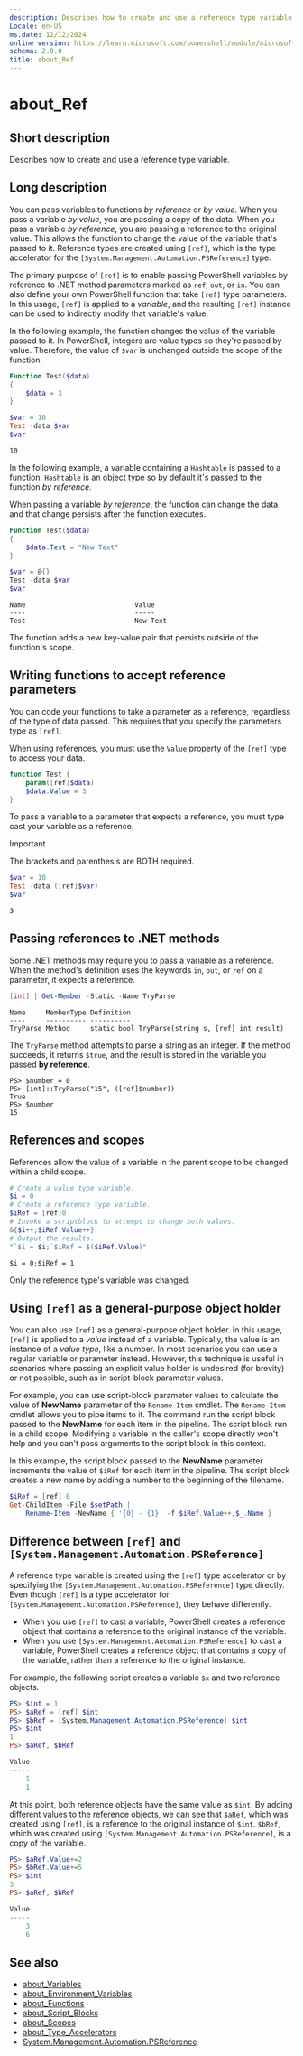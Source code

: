 ```yaml
---
description: Describes how to create and use a reference type variable. You can use reference type variables to permit a function to change the value of a variable that is passed to it.
Locale: en-US
ms.date: 12/12/2024
online version: https://learn.microsoft.com/powershell/module/microsoft.powershell.core/about/about_ref?view=powershell-7.5&WT.mc_id=ps-gethelp
schema: 2.0.0
title: about_Ref
---
```

# about_Ref

## Short description

Describes how to create and use a reference type variable.

## Long description

You can pass variables to functions _by reference_ or _by value_. When you pass
a variable _by value_, you are passing a copy of the data. When you pass a
variable _by reference_, you are passing a reference to the original value.
This allows the function to change the value of the variable that's passed to
it. Reference types are created using `[ref]`, which is the type accelerator
for the `[System.Management.Automation.PSReference]` type.

The primary purpose of `[ref]` is to enable passing PowerShell variables by
reference to .NET method parameters marked as `ref`, `out`, or `in`. You can
also define your own PowerShell function that take `[ref]` type parameters. In
this usage, `[ref]` is applied to a _variable_, and the resulting `[ref]`
instance can be used to indirectly modify that variable's value.

In the following example, the function changes the value of the variable passed
to it. In PowerShell, integers are value types so they're passed by value.
Therefore, the value of `$var` is unchanged outside the scope of the function.

```powershell
Function Test($data)
{
    $data = 3
}

$var = 10
Test -data $var
$var
```

```output
10
```

In the following example, a variable containing a `Hashtable` is passed to a
function. `Hashtable` is an object type so by default it's passed to the
function _by reference_.

When passing a variable _by reference_, the function can change the data and
that change persists after the function executes.

```powershell
Function Test($data)
{
    $data.Test = "New Text"
}

$var = @{}
Test -data $var
$var
```

```output
Name                           Value
----                           -----
Test                           New Text
```

The function adds a new key-value pair that persists outside of the function's
scope.

## Writing functions to accept reference parameters

You can code your functions to take a parameter as a reference, regardless of
the type of data passed. This requires that you specify the parameters type
as `[ref]`.

When using references, you must use the `Value` property of the `[ref]` type to
access your data.

```powershell
function Test {
    param([ref]$data)
    $data.Value = 3
}
```

To pass a variable to a parameter that expects a reference, you must type cast
your variable as a reference.

> [!IMPORTANT]
> The brackets and parenthesis are BOTH required.

```powershell
$var = 10
Test -data ([ref]$var)
$var
```

```output
3
```

## Passing references to .NET methods

Some .NET methods may require you to pass a variable as a reference. When
the method's definition uses the keywords `in`, `out`, or `ref` on a
parameter, it expects a reference.

```powershell
[int] | Get-Member -Static -Name TryParse
```

```output
Name     MemberType Definition
----     ---------- ----------
TryParse Method     static bool TryParse(string s, [ref] int result)
```

The `TryParse` method attempts to parse a string as an integer. If the method
succeeds, it returns `$true`, and the result is stored in the variable you
passed **by reference**.

```
PS> $number = 0
PS> [int]::TryParse("15", ([ref]$number))
True
PS> $number
15
```

## References and scopes

References allow the value of a variable in the parent scope to be changed
within a child scope.

```powershell
# Create a value type variable.
$i = 0
# Create a reference type variable.
$iRef = [ref]0
# Invoke a scriptblock to attempt to change both values.
&{$i++;$iRef.Value++}
# Output the results.
"`$i = $i;`$iRef = $($iRef.Value)"
```

```output
$i = 0;$iRef = 1
```

Only the reference type's variable was changed.

## Using `[ref]` as a general-purpose object holder

You can also use `[ref]` as a general-purpose object holder. In this usage,
`[ref]` is applied to a _value_ instead of a variable. Typically, the value is
an instance of a _value type_, like a number. In most scenarios you can use a
regular variable or parameter instead. However, this technique is useful in
scenarios where passing an explicit value holder is undesired (for brevity) or
not possible, such as in script-block parameter values.

For example, you can use script-block parameter values to calculate the value
of **NewName** parameter of the `Rename-Item` cmdlet. The `Rename-Item` cmdlet
allows you to pipe items to it. The command run the script block passed to the
**NewName** for each item in the pipeline. The script block run in a child
scope. Modifying a variable in the caller's scope directly won't help and you
can't pass arguments to the script block in this context.

In this example, the script block passed to the **NewName** parameter
increments the value of `$iRef` for each item in the pipeline. The script block
creates a new name by adding a number to the beginning of the filename.

```powershell
$iRef = [ref] 0
Get-ChildItem -File $setPath |
    Rename-Item -NewName { '{0} - {1}' -f $iRef.Value++,$_.Name }
```

## Difference between `[ref]` and `[System.Management.Automation.PSReference]`

A reference type variable is created using the `[ref]` type accelerator or by
specifying the `[System.Management.Automation.PSReference]` type directly. Even
though `[ref]` is a type accelerator for
`[System.Management.Automation.PSReference]`, they behave differently.

- When you use `[ref]` to cast a variable, PowerShell creates a reference object
  that contains a reference to the original instance of the variable.
- When you use `[System.Management.Automation.PSReference]` to cast a variable,
  PowerShell creates a reference object that contains a copy of the variable,
  rather than a reference to the original instance.

For example, the following script creates a variable `$x` and two reference
objects.

```powershell
PS> $int = 1
PS> $aRef = [ref] $int
PS> $bRef = [System.Management.Automation.PSReference] $int
PS> $int
1
PS> $aRef, $bRef

Value
-----
    1
    1
```

At this point, both reference objects have the same value as `$int`. By adding
different values to the reference objects, we can see that `$aRef`, which was
created using `[ref]`, is a reference to the original instance of `$int`.
`$bRef`, which was created using `[System.Management.Automation.PSReference]`,
is a copy of the variable.

```powershell
PS> $aRef.Value+=2
PS> $bRef.Value+=5
PS> $int
3
PS> $aRef, $bRef

Value
-----
    3
    6
```

## See also

- [about_Variables][06]
- [about_Environment_Variables][01]
- [about_Functions][02]
- [about_Script_Blocks][04]
- [about_Scopes][03]
- [about_Type_Accelerators][05]
- [System.Management.Automation.PSReference][07]

<!-- link references -->
[01]: about_Environment_Variables.md
[02]: about_Functions.md
[03]: about_scopes.md
[04]: about_Script_Blocks.md
[05]: about_Type_Accelerators.md
[06]: about_Variables.md
[07]: xref:System.Management.Automation.PSReference
